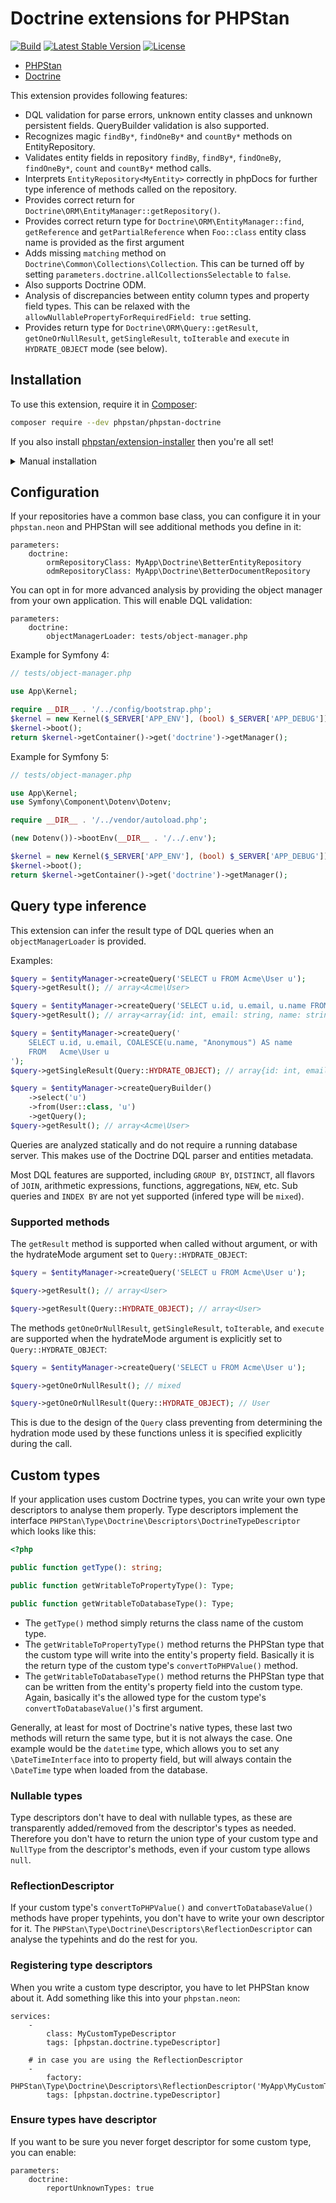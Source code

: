 # Doctrine extensions for PHPStan

[![Build](https://github.com/phpstan/phpstan-doctrine/workflows/Build/badge.svg)](https://github.com/phpstan/phpstan-doctrine/actions)
[![Latest Stable Version](https://poser.pugx.org/phpstan/phpstan-doctrine/v/stable)](https://packagist.org/packages/phpstan/phpstan-doctrine)
[![License](https://poser.pugx.org/phpstan/phpstan-doctrine/license)](https://packagist.org/packages/phpstan/phpstan-doctrine)

* [PHPStan](https://phpstan.org/)
* [Doctrine](https://www.doctrine-project.org/)

This extension provides following features:

* DQL validation for parse errors, unknown entity classes and unknown persistent fields. QueryBuilder validation is also supported.
* Recognizes magic `findBy*`, `findOneBy*` and `countBy*` methods on EntityRepository.
* Validates entity fields in repository `findBy`, `findBy*`, `findOneBy`, `findOneBy*`, `count` and `countBy*` method calls.
* Interprets `EntityRepository<MyEntity>` correctly in phpDocs for further type inference of methods called on the repository.
* Provides correct return for `Doctrine\ORM\EntityManager::getRepository()`.
* Provides correct return type for `Doctrine\ORM\EntityManager::find`, `getReference` and `getPartialReference` when `Foo::class` entity class name is provided as the first argument
* Adds missing `matching` method on `Doctrine\Common\Collections\Collection`. This can be turned off by setting `parameters.doctrine.allCollectionsSelectable` to `false`.
* Also supports Doctrine ODM.
* Analysis of discrepancies between entity column types and property field types. This can be relaxed with the `allowNullablePropertyForRequiredField: true` setting.
* Provides return type for `Doctrine\ORM\Query::getResult`, `getOneOrNullResult`, `getSingleResult`, `toIterable` and `execute` in `HYDRATE_OBJECT` mode (see below).

## Installation

To use this extension, require it in [Composer](https://getcomposer.org/):

```bash
composer require --dev phpstan/phpstan-doctrine
```

If you also install [phpstan/extension-installer](https://github.com/phpstan/extension-installer) then you're all set!

<details>
  <summary>Manual installation</summary>

If you don't want to use `phpstan/extension-installer`, include extension.neon in your project's PHPStan config:

```neon
includes:
    - vendor/phpstan/phpstan-doctrine/extension.neon
```

If you're interested in DQL/QueryBuilder validation, include also `rules.neon` (you will also need to provide the `objectManagerLoader`, see below):

```neon
includes:
    - vendor/phpstan/phpstan-doctrine/rules.neon
```
</details>


## Configuration

If your repositories have a common base class, you can configure it in your `phpstan.neon` and PHPStan will see additional methods you define in it:

```neon
parameters:
	doctrine:
		ormRepositoryClass: MyApp\Doctrine\BetterEntityRepository
		odmRepositoryClass: MyApp\Doctrine\BetterDocumentRepository
```

You can opt in for more advanced analysis by providing the object manager from your own application. This will enable DQL validation:

```neon
parameters:
	doctrine:
		objectManagerLoader: tests/object-manager.php
```

Example for Symfony 4:

```php
// tests/object-manager.php

use App\Kernel;

require __DIR__ . '/../config/bootstrap.php';
$kernel = new Kernel($_SERVER['APP_ENV'], (bool) $_SERVER['APP_DEBUG']);
$kernel->boot();
return $kernel->getContainer()->get('doctrine')->getManager();
```

Example for Symfony 5:

```php
// tests/object-manager.php

use App\Kernel;
use Symfony\Component\Dotenv\Dotenv;

require __DIR__ . '/../vendor/autoload.php';

(new Dotenv())->bootEnv(__DIR__ . '/../.env');

$kernel = new Kernel($_SERVER['APP_ENV'], (bool) $_SERVER['APP_DEBUG']);
$kernel->boot();
return $kernel->getContainer()->get('doctrine')->getManager();
```

## Query type inference

This extension can infer the result type of DQL queries when an `objectManagerLoader` is provided.

Examples:

```php
$query = $entityManager->createQuery('SELECT u FROM Acme\User u');
$query->getResult(); // array<Acme\User>

$query = $entityManager->createQuery('SELECT u.id, u.email, u.name FROM Acme\User u');
$query->getResult(); // array<array{id: int, email: string, name: string|null}>

$query = $entityManager->createQuery('
    SELECT u.id, u.email, COALESCE(u.name, "Anonymous") AS name
    FROM   Acme\User u
');
$query->getSingleResult(Query::HYDRATE_OBJECT); // array{id: int, email: string, name: string}>

$query = $entityManager->createQueryBuilder()
    ->select('u')
    ->from(User::class, 'u')
    ->getQuery();
$query->getResult(); // array<Acme\User>
```

Queries are analyzed statically and do not require a running database server. This makes use of the Doctrine DQL parser and entities metadata.

Most DQL features are supported, including `GROUP BY`, `DISTINCT`, all flavors of `JOIN`, arithmetic expressions, functions, aggregations, `NEW`, etc. Sub queries and `INDEX BY` are not yet supported (infered type will be `mixed`).

### Supported methods

The `getResult` method is supported when called without argument, or with the hydrateMode argument set to `Query::HYDRATE_OBJECT`:

``` php
$query = $entityManager->createQuery('SELECT u FROM Acme\User u');

$query->getResult(); // array<User>

$query->getResult(Query::HYDRATE_OBJECT); // array<User>
```

The methods `getOneOrNullResult`, `getSingleResult`, `toIterable`, and `execute` are supported when the hydrateMode argument is explicitly set to `Query::HYDRATE_OBJECT`:

``` php
$query = $entityManager->createQuery('SELECT u FROM Acme\User u');

$query->getOneOrNullResult(); // mixed

$query->getOneOrNullResult(Query::HYDRATE_OBJECT); // User
```

This is due to the design of the `Query` class preventing from determining the hydration mode used by these functions unless it is specified explicitly during the call.

## Custom types

If your application uses custom Doctrine types, you can write your own type descriptors to analyse them properly.
Type descriptors implement the interface `PHPStan\Type\Doctrine\Descriptors\DoctrineTypeDescriptor` which looks like this:

```php
<?php

public function getType(): string;

public function getWritableToPropertyType(): Type;

public function getWritableToDatabaseType(): Type;
```

* The `getType()` method simply returns the class name of the custom type.
* The `getWritableToPropertyType()` method returns the PHPStan type that the custom type will write into the entity's property field. Basically it is the return type of the custom type's `convertToPHPValue()` method.
* The `getWritableToDatabaseType()` method returns the PHPStan type that can be written from the entity's property field into the custom type. Again, basically it's the allowed type for the custom type's `convertToDatabaseValue()`'s first argument.

Generally, at least for most of Doctrine's native types, these last two methods will return the same type, but it is not always the case. One example would be the `datetime` type, which allows you to set any `\DateTimeInterface` into to property field, but will always contain the `\DateTime` type when loaded from the database.

### Nullable types

Type descriptors don't have to deal with nullable types, as these are transparently added/removed from the descriptor's types as needed. Therefore you don't have to return the union type of your custom type and `NullType` from the descriptor's methods, even if your custom type allows `null`.

### ReflectionDescriptor

If your custom type's `convertToPHPValue()` and `convertToDatabaseValue()` methods have proper typehints, you don't have to write your own descriptor for it. The `PHPStan\Type\Doctrine\Descriptors\ReflectionDescriptor` can analyse the typehints and do the rest for you.

### Registering type descriptors

When you write a custom type descriptor, you have to let PHPStan know about it. Add something like this into your `phpstan.neon`:

```neon
services:
	-
		class: MyCustomTypeDescriptor
		tags: [phpstan.doctrine.typeDescriptor]

	# in case you are using the ReflectionDescriptor
	-
		factory: PHPStan\Type\Doctrine\Descriptors\ReflectionDescriptor('MyApp\MyCustomTypeName')
		tags: [phpstan.doctrine.typeDescriptor]
```

### Ensure types have descriptor

If you want to be sure you never forget descriptor for some custom type, you can enable:

```neon
parameters:
	doctrine:
		reportUnknownTypes: true
```
